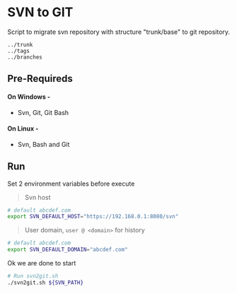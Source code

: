 # SVN to GIT 

Script to migrate svn repository with structure "trunk/base" to git repository.

```
../trunk
../tags
../branches
```

## Pre-Requireds

#### On Windows - 
 - Svn, Git, Git Bash

#### On Linux - 
 - Svn, Bash and Git

## Run 

Set 2 environment variables before execute

> Svn host
```bash
# default abcdef.com
export SVN_DEFAULT_HOST="https://192.168.0.1:8080/svn"
```
> User domain, `user @ <domain>` for history
```bash
# default abcdef.com
export SVN_DEFAULT_DOMAIN="abcdef.com"
```

Ok we are done to start
```bash
# Run svn2git.sh
./svn2git.sh ${SVN_PATH}
```